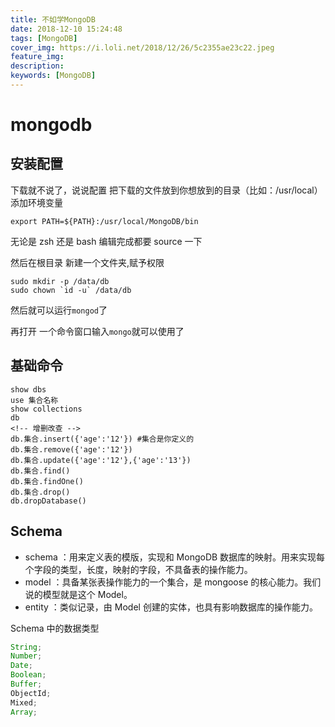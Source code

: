 ```yaml
---
title: 不如学MongoDB
date: 2018-12-10 15:24:48
tags: [MongoDB]
cover_img: https://i.loli.net/2018/12/26/5c2355ae23c22.jpeg
feature_img:
description:
keywords: [MongoDB]
---
```


# mongodb

## 安装配置

下载就不说了，说说配置
把下载的文件放到你想放到的目录（比如：/usr/local）
添加环境变量

```
export PATH=${PATH}:/usr/local/MongoDB/bin
```

无论是 zsh 还是 bash 编辑完成都要 source 一下

然后在根目录 新建一个文件夹,赋予权限

```
sudo mkdir -p /data/db
sudo chown `id -u` /data/db
```

然后就可以运行`mongod`了

再打开 一个命令窗口输入`mongo`就可以使用了

## 基础命令

```
show dbs
use 集合名称
show collections
db
<!-- 增删改查 -->
db.集合.insert({'age':'12'}) #集合是你定义的
db.集合.remove({'age':'12'})
db.集合.update({'age':'12'},{'age':'13'})
db.集合.find()
db.集合.findOne()
db.集合.drop()
db.dropDatabase()
```

## Schema

- schema ：用来定义表的模版，实现和 MongoDB 数据库的映射。用来实现每个字段的类型，长度，映射的字段，不具备表的操作能力。
- model ：具备某张表操作能力的一个集合，是 mongoose 的核心能力。我们说的模型就是这个 Model。
- entity ：类似记录，由 Model 创建的实体，也具有影响数据库的操作能力。

Schema 中的数据类型

```javascript
String;
Number;
Date;
Boolean;
Buffer;
ObjectId;
Mixed;
Array;
```
